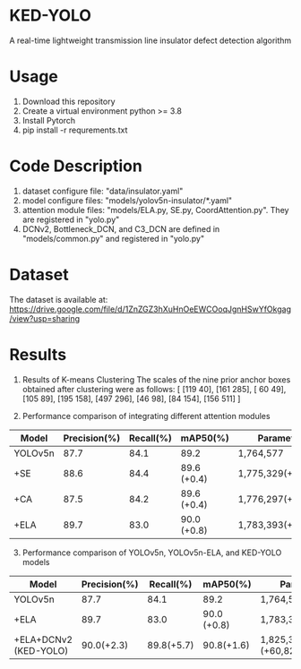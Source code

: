 # KED-YOLO
A real-time lightweight transmission line insulator defect detection algorithm
# Usage
1. Download this repository
2. Create a virtual environment python >= 3.8
3. Install Pytorch
4. pip install -r requrements.txt
# Code Description
1. dataset configure file: "data/insulator.yaml"
2. model configure files: "models/yolov5n-insulator/*.yaml"
3. attention module files: "models/ELA.py, SE.py, CoordAttention.py". They are registered in "yolo.py"
4. DCNv2, Bottleneck_DCN, and C3_DCN are defined in "models/common.py" and registered in "yolo.py"
# Dataset
The dataset is available at: https://drive.google.com/file/d/1ZnZGZ3hXuHnOeEWCOoqJgnHSwYfOkgag/view?usp=sharing
# Results
1. Results of K-means Clustering
The scales of the nine prior anchor boxes obtained after clustering were as follows:
[
 [119 40], [161 285], [ 60 49],
 [105 89], [195 158], [497 296],
 [46 98], [84 154], [156 511]
]

3. Performance comparison of integrating different attention modules

Model    | Precision(%)    | Recall(%)  | mAP50(%)  | Parameters
-------- | -----           | -----      | -----     | -----
YOLOv5n  | 87.7    | 84.1	| 89.2        | 1,764,577        
+SE      | 88.6    | 84.4 | 89.6 (+0.4) | 1,775,329(+10,752) 			
+CA      | 87.5    | 84.2 | 89.6 (+0.4) | 1,776,297(+11,720)
+ELA     | 89.7    | 83.0 | 90.0 (+0.8) | 1,783,393(+18,816)

3. Performance comparison of YOLOv5n, YOLOv5n-ELA, and KED-YOLO models

Model    | Precision(%)    | Recall(%)  | mAP50(%)  | Parameters
-------- | -----           | -----      | -----     | -----
YOLOv5n   | 87.7    | 84.1	| 89.2        | 1,764,577        
+ELA      | 89.7    | 83.0 | 90.0 (+0.8) | 1,783,393(+18,816) 			
+ELA+DCNv2 (KED-YOLO)      | 90.0(+2.3)    | 89.8(+5.7) | 90.8(+1.6) | 1,825,398 (+60,821)
